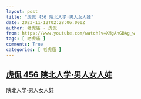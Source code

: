 ```yaml
---
layout: post
title: "虎侃 456 陕北人学·男人女人娃"
date: 2023-11-12T02:28:06.000Z
author: 老虎庙 · 虎侃
from: https://www.youtube.com/watch?v=XMgAnGBAg_w
tags: [ 老虎庙 ]
comments: True
categories: [ 老虎庙 ]
---
```

<!--1699756086000-->
[虎侃 456 陕北人学·男人女人娃](https://www.youtube.com/watch?v=XMgAnGBAg_w)
------

<div>
陕北人学·男人女人娃
</div>
